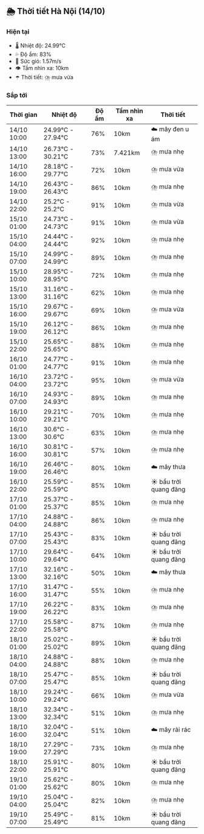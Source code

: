 ## 🌦️ Thời tiết Hà Nội (14/10)

### Hiện tại

- 🌡️ Nhiệt độ: 24.99℃
- 💦 Độ ẩm: 83%
- 💨 Sức gió: 1.57m/s
- 👁️ Tầm nhìn xa: 10km
- ☂️ Thời tiết: ⛈️ mưa vừa

### Sắp tới

| Thời gian | Nhiệt độ | Độ ẩm | Tầm nhìn xa | Thời tiết |
| --- | --- | --- | --- | --- |
| 14/10 10:00 | 24.99℃ - 27.94℃ | 76% | 10km | ☁️ mây đen u ám |
| 14/10 13:00 | 26.73℃ - 30.21℃ | 73% | 7.421km | ⛈️ mưa nhẹ |
| 14/10 16:00 | 28.18℃ - 29.77℃ | 72% | 10km | ⛈️ mưa vừa |
| 14/10 19:00 | 26.43℃ - 26.43℃ | 86% | 10km | ⛈️ mưa nhẹ |
| 14/10 22:00 | 25.2℃ - 25.2℃ | 91% | 10km | ⛈️ mưa vừa |
| 15/10 01:00 | 24.73℃ - 24.73℃ | 91% | 10km | ⛈️ mưa vừa |
| 15/10 04:00 | 24.44℃ - 24.44℃ | 92% | 10km | ⛈️ mưa nhẹ |
| 15/10 07:00 | 24.99℃ - 24.99℃ | 89% | 10km | ⛈️ mưa nhẹ |
| 15/10 10:00 | 28.95℃ - 28.95℃ | 72% | 10km | ⛈️ mưa nhẹ |
| 15/10 13:00 | 31.16℃ - 31.16℃ | 62% | 10km | ⛈️ mưa nhẹ |
| 15/10 16:00 | 29.67℃ - 29.67℃ | 69% | 10km | ⛈️ mưa vừa |
| 15/10 19:00 | 26.12℃ - 26.12℃ | 86% | 10km | ⛈️ mưa nhẹ |
| 15/10 22:00 | 25.65℃ - 25.65℃ | 88% | 10km | ⛈️ mưa nhẹ |
| 16/10 01:00 | 24.77℃ - 24.77℃ | 91% | 10km | ⛈️ mưa nhẹ |
| 16/10 04:00 | 23.72℃ - 23.72℃ | 95% | 10km | ⛈️ mưa vừa |
| 16/10 07:00 | 24.93℃ - 24.93℃ | 89% | 10km | ⛈️ mưa nhẹ |
| 16/10 10:00 | 29.21℃ - 29.21℃ | 70% | 10km | ⛈️ mưa nhẹ |
| 16/10 13:00 | 30.6℃ - 30.6℃ | 63% | 10km | ⛈️ mưa nhẹ |
| 16/10 16:00 | 30.81℃ - 30.81℃ | 57% | 10km | ⛈️ mưa nhẹ |
| 16/10 19:00 | 26.46℃ - 26.46℃ | 80% | 10km | ☁️ mây thưa |
| 16/10 22:00 | 25.59℃ - 25.59℃ | 85% | 10km | ☀️ bầu trời quang đãng |
| 17/10 01:00 | 25.37℃ - 25.37℃ | 85% | 10km | ⛈️ mưa nhẹ |
| 17/10 04:00 | 24.88℃ - 24.88℃ | 86% | 10km | ⛈️ mưa nhẹ |
| 17/10 07:00 | 25.43℃ - 25.43℃ | 83% | 10km | ☀️ bầu trời quang đãng |
| 17/10 10:00 | 29.64℃ - 29.64℃ | 64% | 10km | ☀️ bầu trời quang đãng |
| 17/10 13:00 | 32.16℃ - 32.16℃ | 50% | 10km | ☁️ mây thưa |
| 17/10 16:00 | 31.47℃ - 31.47℃ | 55% | 10km | ⛈️ mưa nhẹ |
| 17/10 19:00 | 26.22℃ - 26.22℃ | 83% | 10km | ⛈️ mưa nhẹ |
| 17/10 22:00 | 25.58℃ - 25.58℃ | 87% | 10km | ⛈️ mưa nhẹ |
| 18/10 01:00 | 25.02℃ - 25.02℃ | 89% | 10km | ☀️ bầu trời quang đãng |
| 18/10 04:00 | 24.88℃ - 24.88℃ | 88% | 10km | ⛈️ mưa nhẹ |
| 18/10 07:00 | 25.47℃ - 25.47℃ | 85% | 10km | ☀️ bầu trời quang đãng |
| 18/10 10:00 | 29.24℃ - 29.24℃ | 66% | 10km | ⛈️ mưa vừa |
| 18/10 13:00 | 32.34℃ - 32.34℃ | 51% | 10km | ⛈️ mưa nhẹ |
| 18/10 16:00 | 32.04℃ - 32.04℃ | 51% | 10km | ☁️ mây rải rác |
| 18/10 19:00 | 27.29℃ - 27.29℃ | 73% | 10km | ⛈️ mưa nhẹ |
| 18/10 22:00 | 25.91℃ - 25.91℃ | 80% | 10km | ☀️ bầu trời quang đãng |
| 19/10 01:00 | 25.62℃ - 25.62℃ | 80% | 10km | ⛈️ mưa nhẹ |
| 19/10 04:00 | 25.04℃ - 25.04℃ | 82% | 10km | ⛈️ mưa nhẹ |
| 19/10 07:00 | 25.49℃ - 25.49℃ | 81% | 10km | ☀️ bầu trời quang đãng |
